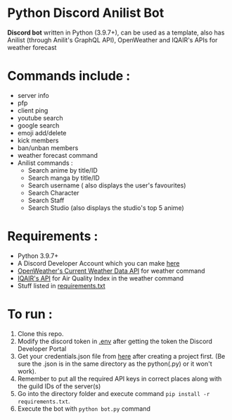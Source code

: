 # Python Discord Anilist Bot
**Discord bot** written in Python (3.9.7+), can be used as a template, also has Anilist (through Anilit's GraphQL API), OpenWeather and IQAIR's APIs for weather forecast
# Commands include : 
* server info 
* pfp 
* client ping 
* youtube search 
* google search
* emoji add/delete
* kick members
* ban/unban members
* weather forecast command
* Anilist commands : 
  * Search anime by title/ID
  * Search manga by title/ID
  * Search username ( also displays the user's favourites)
  * Search Character
  * Search Staff 
  * Search Studio (also displays the studio's top 5 anime)
# Requirements :
 * Python 3.9.7+
 * A Discord Developer Account which you can make [here](https://discord.com/developers/docs/intro)
 * [OpenWeather's Current Weather Data API](https://openweathermap.org/current) for weather command 
 * [IQAIR's API](https://api-docs.iqair.com/) for Air Quality Index in the weather command
 * Stuff listed in [requirements.txt](https://github.com/saronik/PythonDiscordBot/blob/main/requirements.txt)
# **To run :**
  1. Clone this repo.
  2. Modify the discord token in [.env](https://github.com/saronik/PythonDiscordBot/blob/main/.env) after getting the token the Discord Developer Portal
  3. Get your credentials.json file from [here](https://console.cloud.google.com/apis/credentials) after creating a project first. (Be sure the .json is in the same directory as the python(.py) or it won't work).
  4. Remember to put all the required API keys in correct places along with the guild IDs of the server(s)
  5. Go into the directory folder and execute command `pip install -r requirements.txt`.
  6. Execute the bot with `python bot.py` command
